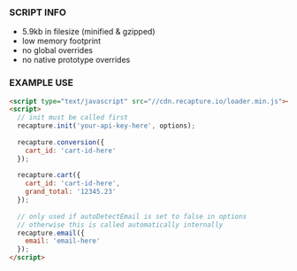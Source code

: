 ### SCRIPT INFO

- 5.9kb in filesize (minified & gzipped)
- low memory footprint
- no global overrides
- no native prototype overrides

### EXAMPLE USE
```html
<script type="text/javascript" src="//cdn.recapture.io/loader.min.js"></script>
<script>
  // init must be called first
  recapture.init('your-api-key-here', options);
  
  recapture.conversion({
    cart_id: 'cart-id-here'
  });
  
  recapture.cart({
    cart_id: 'cart-id-here',
    grand_total: '12345.23'
  });
  
  // only used if autoDetectEmail is set to false in options
  // otherwise this is called automatically internally
  recapture.email({
    email: 'email-here'
  });
</script>
```
